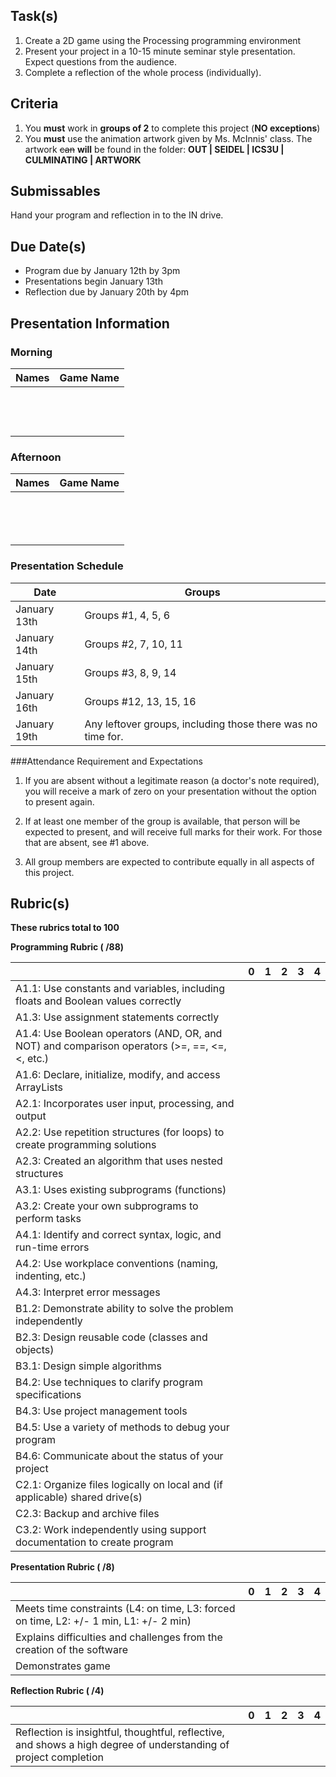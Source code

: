 Task(s)
-------
1. Create a 2D game using the Processing programming environment
2. Present your project in a 10-15 minute seminar style presentation.  Expect questions from the audience.
3. Complete a reflection of the whole process (individually).

Criteria
--------
1. You **must** work in **groups of 2** to complete this project (**NO exceptions**)
2. You **must** use the animation artwork given by Ms. McInnis' class.  The artwork ~~can~~ **will** be found in the folder: **OUT | SEIDEL | ICS3U | CULMINATING | ARTWORK**

Submissables
------------
Hand your program and reflection in to the IN drive.

Due Date(s)
----------
* Program due by January 12th by 3pm
* Presentations begin January 13th
* Reflection due by January 20th by 4pm

Presentation Information
------------------------
### Morning
| Names | Game Name |
|-------|--------|
|  |  |
|  |  |
|  |  |
|  |  |
|  |  |
|  |  |
|  |  |
|  |  |
|  |  |
|  |  |
|  |  |
|  |  |
|  |  |

### Afternoon
| Names | Game Name |
|-------|--------|
|  |  |
|  |  |
|  |  |
|  |  |
|  |  |
|  |  |
|  |  |
|  |  |
|  |  |
|  |  |
|  |  |
|  |  |
|  |  |
|  |  |

### Presentation Schedule
| Date | Groups |
| ---- | ------ |
|January 13th | Groups #1, 4, 5, 6 |
|January 14th | Groups #2, 7, 10, 11 |
|January 15th | Groups #3, 8, 9, 14 |
|January 16th | Groups #12, 13, 15, 16 |
|January 19th | Any leftover groups, including those there was no time for. |

###Attendance Requirement and Expectations
1. If you are absent without a legitimate reason (a doctor's note required), you will receive a mark of zero on your presentation without the option to present again.

2. If at least one member of the group is available, that person will be expected to present, and will receive full marks for their work. For those that are absent, see #1 above.

3. All group members are expected to contribute equally in all aspects of this project.


Rubric(s)
---------
**These rubrics total to 100**

**Programming Rubric ( /88)**

| | 0 | 1 | 2 | 3 | 4 |
|---| --- | --- | --- | --- | --- |
|A1.1: Use constants and variables, including floats and Boolean values correctly | | | | | |
| A1.3: Use assignment statements correctly | | | | | |
| A1.4: Use Boolean operators (AND, OR, and NOT) and comparison operators (>=, ==, <=, <, etc.) | | | | | |
| A1.6: Declare, initialize, modify, and access ArrayLists | | | | | |
| A2.1: Incorporates user input, processing, and output | | | | | |
| A2.2: Use repetition structures (for loops) to create programming solutions | | | | | |
| A2.3: Created an algorithm that uses nested structures | | | | | |
| A3.1: Uses existing subprograms (functions) | | | | | |
| A3.2: Create your own subprograms to perform tasks  | | | | | |
| A4.1: Identify and correct syntax, logic, and run-time errors | | | | | |
| A4.2: Use workplace conventions (naming, indenting, etc.) | | | | | |
| A4.3: Interpret error messages | | | | | |
| B1.2: Demonstrate ability to solve the problem independently  | | | | | |
| B2.3: Design reusable code (classes and objects) | | | | | |
| B3.1: Design simple algorithms | | | | | |
| B4.2: Use techniques to clarify program specifications | | | | | |
| B4.3: Use project management tools | | | | | |
| B4.5: Use a variety of methods to debug your program | | | | | |
| B4.6: Communicate about the status of your project | | | | | |
| C2.1: Organize files logically on local and (if applicable) shared drive(s) | | | | | |
| C2.3: Backup and archive files  | | | | | |
| C3.2: Work independently using support documentation to create program | | | | | |


**Presentation Rubric ( /8)**

| | 0 | 1 | 2 | 3 | 4 |
|---| --- | --- | --- | --- | --- |
| Meets time constraints (L4: on time, L3: forced on time, L2: +/- 1 min, L1: +/- 2 min) | | | | | |
| Explains difficulties and challenges from the creation of the software | | | | | |
| Demonstrates game | | | | | |


**Reflection Rubric ( /4)**

| | 0 | 1 | 2 | 3 | 4 |
|---| --- | --- | --- | --- | --- |
| Reflection is insightful, thoughtful, reflective, and shows a high degree of understanding of project completion  | | | | | |
